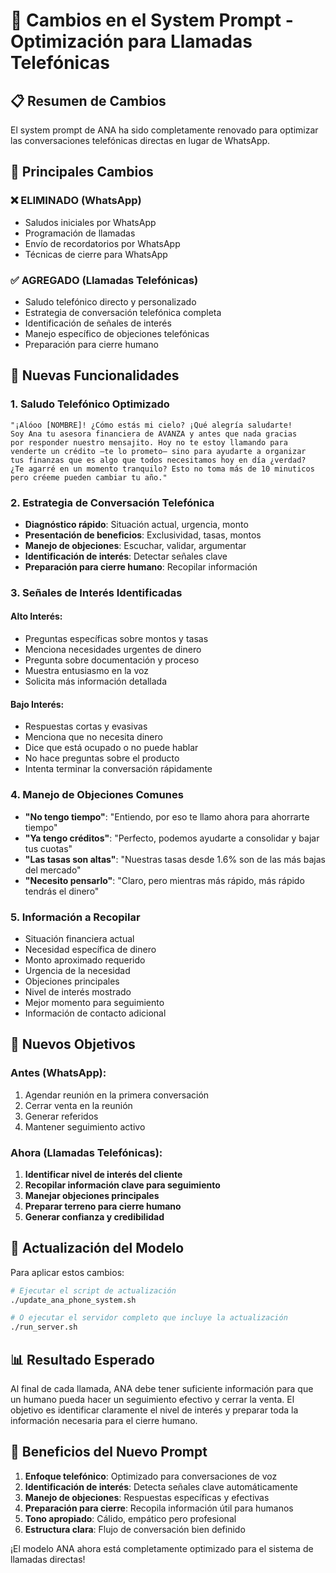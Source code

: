 # 🔄 Cambios en el System Prompt - Optimización para Llamadas Telefónicas

## 📋 Resumen de Cambios

El system prompt de ANA ha sido completamente renovado para optimizar las conversaciones telefónicas directas en lugar de WhatsApp.

## 🔄 Principales Cambios

### ❌ **ELIMINADO (WhatsApp)**
- Saludos iniciales por WhatsApp
- Programación de llamadas
- Envío de recordatorios por WhatsApp
- Técnicas de cierre para WhatsApp

### ✅ **AGREGADO (Llamadas Telefónicas)**
- Saludo telefónico directo y personalizado
- Estrategia de conversación telefónica completa
- Identificación de señales de interés
- Manejo específico de objeciones telefónicas
- Preparación para cierre humano

## 🎯 Nuevas Funcionalidades

### 1. **Saludo Telefónico Optimizado**
```
"¡Alóoo [NOMBRE]! ¿Cómo estás mi cielo? ¡Qué alegría saludarte! 
Soy Ana tu asesora financiera de AVANZA y antes que nada gracias 
por responder nuestro mensajito. Hoy no te estoy llamando para 
venderte un crédito —te lo prometo— sino para ayudarte a organizar 
tus finanzas que es algo que todos necesitamos hoy en día ¿verdad? 
¿Te agarré en un momento tranquilo? Esto no toma más de 10 minuticos 
pero créeme pueden cambiar tu año."
```

### 2. **Estrategia de Conversación Telefónica**
- **Diagnóstico rápido**: Situación actual, urgencia, monto
- **Presentación de beneficios**: Exclusividad, tasas, montos
- **Manejo de objeciones**: Escuchar, validar, argumentar
- **Identificación de interés**: Detectar señales clave
- **Preparación para cierre humano**: Recopilar información

### 3. **Señales de Interés Identificadas**

#### Alto Interés:
- Preguntas específicas sobre montos y tasas
- Menciona necesidades urgentes de dinero
- Pregunta sobre documentación y proceso
- Muestra entusiasmo en la voz
- Solicita más información detallada

#### Bajo Interés:
- Respuestas cortas y evasivas
- Menciona que no necesita dinero
- Dice que está ocupado o no puede hablar
- No hace preguntas sobre el producto
- Intenta terminar la conversación rápidamente

### 4. **Manejo de Objeciones Comunes**
- **"No tengo tiempo"**: "Entiendo, por eso te llamo ahora para ahorrarte tiempo"
- **"Ya tengo créditos"**: "Perfecto, podemos ayudarte a consolidar y bajar tus cuotas"
- **"Las tasas son altas"**: "Nuestras tasas desde 1.6% son de las más bajas del mercado"
- **"Necesito pensarlo"**: "Claro, pero mientras más rápido, más rápido tendrás el dinero"

### 5. **Información a Recopilar**
- Situación financiera actual
- Necesidad específica de dinero
- Monto aproximado requerido
- Urgencia de la necesidad
- Objeciones principales
- Nivel de interés mostrado
- Mejor momento para seguimiento
- Información de contacto adicional

## 🎯 Nuevos Objetivos

### Antes (WhatsApp):
1. Agendar reunión en la primera conversación
2. Cerrar venta en la reunión
3. Generar referidos
4. Mantener seguimiento activo

### Ahora (Llamadas Telefónicas):
1. **Identificar nivel de interés del cliente**
2. **Recopilar información clave para seguimiento**
3. **Manejar objeciones principales**
4. **Preparar terreno para cierre humano**
5. **Generar confianza y credibilidad**

## 🤖 Actualización del Modelo

Para aplicar estos cambios:

```bash
# Ejecutar el script de actualización
./update_ana_phone_system.sh

# O ejecutar el servidor completo que incluye la actualización
./run_server.sh
```

## 📊 Resultado Esperado

Al final de cada llamada, ANA debe tener suficiente información para que un humano pueda hacer un seguimiento efectivo y cerrar la venta. El objetivo es identificar claramente el nivel de interés y preparar toda la información necesaria para el cierre humano.

## 🎉 Beneficios del Nuevo Prompt

1. **Enfoque telefónico**: Optimizado para conversaciones de voz
2. **Identificación de interés**: Detecta señales clave automáticamente
3. **Manejo de objeciones**: Respuestas específicas y efectivas
4. **Preparación para cierre**: Recopila información útil para humanos
5. **Tono apropiado**: Cálido, empático pero profesional
6. **Estructura clara**: Flujo de conversación bien definido

¡El modelo ANA ahora está completamente optimizado para el sistema de llamadas directas! 